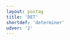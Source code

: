 ```yaml
---
layout: postag
title: 'DET'
shortdef: 'determiner'
udver: '2'
---
```

<!-- Interlanguage links updated St lis 3 20:58:10 CET 2021 -->

